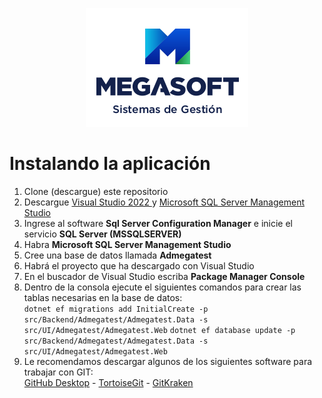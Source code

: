 <p align="center">
  <img src="design/images/logos/megasoft-260x190.png" />
</p>

# Instalando la aplicación

1. Clone (descargue) este repositorio
2. Descargue [Visual Studio 2022 ](https://visualstudio.microsoft.com/vs/) y [Microsoft SQL Server Management Studio](https://aka.ms/ssmsfullsetup)
3. Ingrese al software **Sql Server Configuration Manager** e inicie el servicio **SQL Server (MSSQLSERVER)**
4. Habra **Microsoft SQL Server Management Studio**
5. Cree una base de datos llamada **Admegatest**
6. Habrá el proyecto que ha descargado con Visual Studio
7. En el buscador de Visual Studio escriba **Package Manager Console**
8. Dentro de la consola ejecute el siguientes comandos para crear las tablas necesarias en la base de datos: <br/>
`dotnet ef migrations add InitialCreate -p src/Backend/Admegatest/Admegatest.Data -s src/UI/Admegatest/Admegatest.Web`
`dotnet ef database update -p src/Backend/Admegatest/Admegatest.Data -s src/UI/Admegatest/Admegatest.Web`
9. Le recomendamos descargar algunos de los siguientes software para trabajar con GIT: <br/>[GitHub Desktop](https://desktop.github.com/) - [TortoiseGit](https://tortoisegit.org/) - [GitKraken](https://www.gitkraken.com/)
